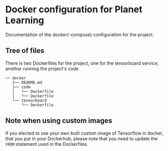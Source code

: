 # Docker configuration for Planet Learning

Documentation of the docker(-compose) configuration for the project.
## Tree of files

There is two Dockerfiles for the project, one for the tensorboard service, another running the project's code

```
── docker
   ├── README.md
   ├── code
   │   └── Dockerfile
   │   └── Dockerfile
   └── tensorboard
       └── Dockerfile
```

## Note when using custom images

If you elected to use your own built custom image of Tensorflow in docker, that you put in your Dockerhub, please note that you need to update the `FROM` statement used in the Dockerfiles.
